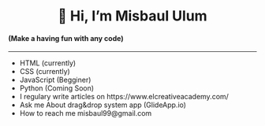 <h1 style="text-align: center;">👋 Hi, I’m Misbaul Ulum</h1>
<h4>(Make a having fun with any code)</h4>

<hr>

<ul>
 <li>HTML (currently)</li>
 <li>CSS (currently)</li>
 <li>JavaScript (Begginer)</li>
 <li>Python (Coming Soon)</li>
  <li>I regulary write articles on https://www.elcreativeacademy.com/</li>
 <li>Ask me About drag&drop system app (GlideApp.io)</li>
 <li>How to reach me misbaul99@gmail.com</li>
</ul>
<!---
Misbaul99/Misbaul99 is a ✨ special ✨ repository because its `README.md` (this file) appears on your GitHub profile.
You can click the Preview link to take a look at your changes.
--->
